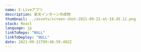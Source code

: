 ```yaml
---
name: E-Liveアプリ
description: 楽天インターン作成物
thumbnail: ../assets/screen-shot-2021-09-21-at-18.45.11.png
stack: React
language: jp
linkToRepo: "NULL"
linkToDeploy: "NULL"
date: 2021-09-21T09:46:59.492Z
---
```

